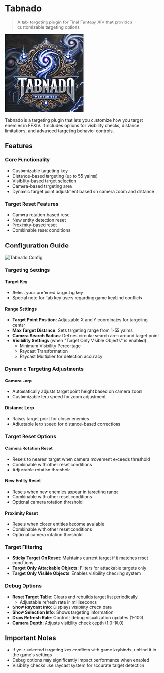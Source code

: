 # Tabnado
> A tab-targeting plugin for Final Fantasy XIV that provides customizable targeting options

![Tabnado Icon](https://raw.githubusercontent.com/Paparogue/Tabnado/2579f4200a6ba0e60bd12eb6acd31be341e08490/tabnado.png)

Tabnado is a targeting plugin that lets you customize how you target enemies in FFXIV. It includes options for visibility checks, distance limitations, and advanced targeting behavior controls.

## Features

### Core Functionality
- Customizable targeting key
- Distance-based targeting (up to 55 yalms)
- Visibility-based target selection
- Camera-based targeting area
- Dynamic target point adjustment based on camera zoom and distance

### Target Reset Features
- Camera rotation-based reset
- New entity detection reset
- Proximity-based reset
- Combinable reset conditions

## Configuration Guide

![Tabnado Config](https://raw.github.com/Paparogue/Tabnado/1d8bd06165db514748ca9d5c11c7c0c6a6793d54/tabnado_1.4.1.png)

### Targeting Settings

#### Target Key
- Select your preferred targeting key
- Special note for Tab key users regarding game keybind conflicts

#### Range Settings
- **Target Point Position**: Adjustable X and Y coordinates for targeting center
- **Max Target Distance**: Sets targeting range from 1-55 yalms
- **Camera Search Radius**: Defines circular search area around target point
- **Visibility Settings** (when "Target Only Visible Objects" is enabled):
  - Minimum Visibility Percentage
  - Raycast Transformation
  - Raycast Multiplier for detection accuracy

### Dynamic Targeting Adjustments

#### Camera Lerp
- Automatically adjusts target point height based on camera zoom
- Customizable lerp speed for zoom adjustment

#### Distance Lerp
- Raises target point for closer enemies
- Adjustable lerp speed for distance-based corrections

### Target Reset Options

#### Camera Rotation Reset
- Resets to nearest target when camera movement exceeds threshold
- Combinable with other reset conditions
- Adjustable rotation threshold

#### New Entity Reset
- Resets when new enemies appear in targeting range
- Combinable with other reset conditions
- Optional camera rotation threshold

#### Proximity Reset
- Resets when closer entities become available
- Combinable with other reset conditions
- Optional camera rotation threshold

### Target Filtering

- **Sticky Target On Reset**: Maintains current target if it matches reset conditions
- **Target Only Attackable Objects**: Filters for attackable targets only
- **Target Only Visible Objects**: Enables visibility checking system

### Debug Options

- **Reset Target Table**: Clears and rebuilds target list periodically
  - Adjustable refresh rate in milliseconds
- **Show Raycast Info**: Displays visibility check data
- **Show Selection Info**: Shows targeting information
- **Draw Refresh Rate**: Controls debug visualization updates (1-100)
- **Camera Depth**: Adjusts visibility check depth (1.0-10.0)

## Important Notes

- If your selected targeting key conflicts with game keybinds, unbind it in the game's settings
- Debug options may significantly impact performance when enabled
- Visibility checks use raycast system for accurate target detection
